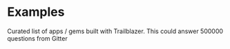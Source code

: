 # Examples

[//]: # "FIXME - add a docs"
<aside class="notice">
  Curated list of apps / gems built with Trailblazer. This could answer 500000 questions from Gitter
</aside>
